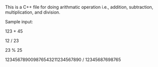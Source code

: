 This is a C++ file for doing arithmatic operation i.e., addition, subtraction, multiplication, and division.

Sample input:

123 + 45

12 / 23

23 % 25

123456789009876543211234567890 / 12345687698765
